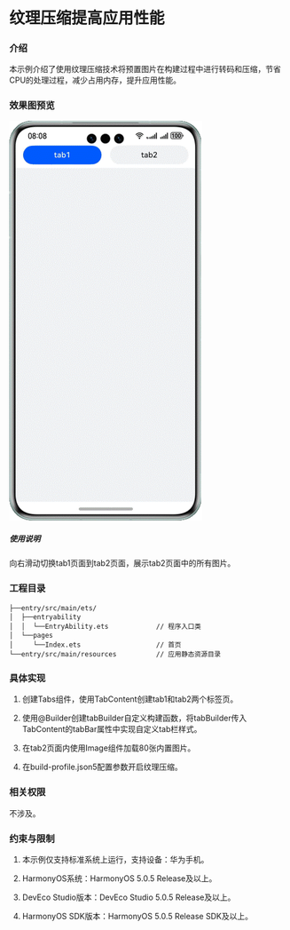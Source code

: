 # 纹理压缩提高应用性能

### 介绍

本示例介绍了使用纹理压缩技术将预置图片在构建过程中进行转码和压缩，节省CPU的处理过程，减少占用内存，提升应用性能。

### 效果图预览

![](./screenshots/device/texture.gif)

##### 使用说明

向右滑动切换tab1页面到tab2页面，展示tab2页面中的所有图片。

### 工程目录

```
├──entry/src/main/ets/
│  ├──entryability
│  │  └──EntryAbility.ets            // 程序入口类
│  └──pages                  
│     └──Index.ets                   // 首页
└──entry/src/main/resources          // 应用静态资源目录
```

### 具体实现

1. 创建Tabs组件，使用TabContent创建tab1和tab2两个标签页。

2. 使用@Builder创建tabBuilder自定义构建函数，将tabBuilder传入TabContent的tabBar属性中实现自定义tab栏样式。

3. 在tab2页面内使用Image组件加载80张内置图片。

4. 在build-profile.json5配置参数开启纹理压缩。

### 相关权限

不涉及。

### 约束与限制

1. 本示例仅支持标准系统上运行，支持设备：华为手机。

2. HarmonyOS系统：HarmonyOS 5.0.5 Release及以上。

3. DevEco Studio版本：DevEco Studio 5.0.5 Release及以上。

4. HarmonyOS SDK版本：HarmonyOS 5.0.5 Release SDK及以上。